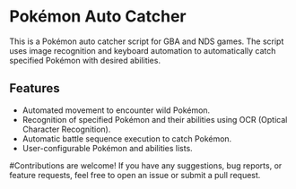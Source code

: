 # Pokémon Auto Catcher

This is a Pokémon auto catcher script for GBA and NDS games. The script uses image recognition and keyboard automation to automatically catch specified Pokémon with desired abilities.

## Features

- Automated movement to encounter wild Pokémon.
- Recognition of specified Pokémon and their abilities using OCR (Optical Character Recognition).
- Automatic battle sequence execution to catch Pokémon.
- User-configurable Pokémon and abilities lists.

#Contributions are welcome! If you have any suggestions, bug reports, or feature requests, feel free to open an issue or submit a pull request.
